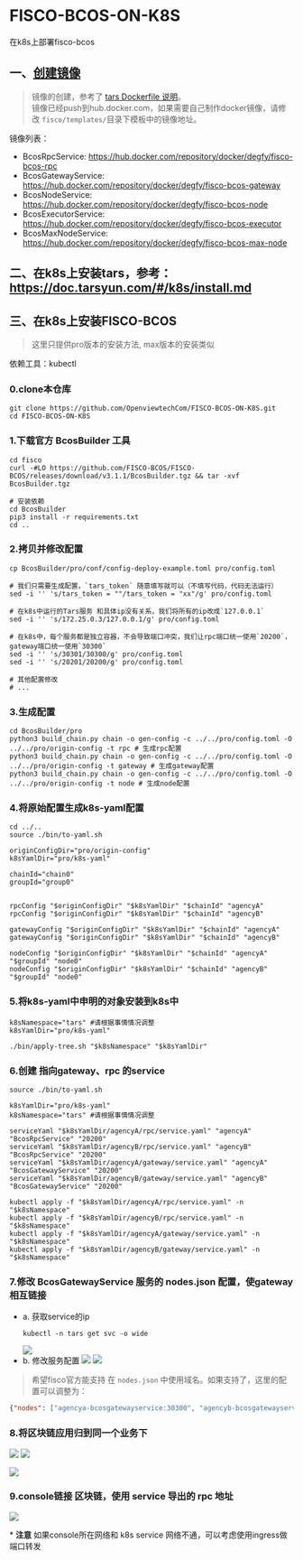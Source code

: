 # FISCO-BCOS-ON-K8S
在k8s上部署fisco-bcos

## 一、[创建镜像](dockerfile)
>镜像的创建，参考了 [tars Dockerfile 说明](https://doc.tarsyun.com/#/k8s/dockerfile.md)。  
>镜像已经push到hub.docker.com，如果需要自己制作docker镜像，请修改 `fisco/templates/`目录下模板中的镜像地址。

镜像列表：
- BcosRpcService: https://hub.docker.com/repository/docker/degfy/fisco-bcos-rpc
- BcosGatewayService: https://hub.docker.com/repository/docker/degfy/fisco-bcos-gateway
- BcosNodeService: https://hub.docker.com/repository/docker/degfy/fisco-bcos-node
- BcosExecutorService: https://hub.docker.com/repository/docker/degfy/fisco-bcos-executor
- BcosMaxNodeService: https://hub.docker.com/repository/docker/degfy/fisco-bcos-max-node

## 二、在k8s上安装tars，参考：https://doc.tarsyun.com/#/k8s/install.md


## 三、在k8s上安装FISCO-BCOS
> 这里只提供pro版本的安装方法, max版本的安装类似

依赖工具：kubectl

### 0.clone本仓库
```shell
git clone https://github.com/OpenviewtechCom/FISCO-BCOS-ON-K8S.git
cd FISCO-BCOS-ON-K8S
```

### 1.下载官方 BcosBuilder 工具
```shell
cd fisco
curl -#LO https://github.com/FISCO-BCOS/FISCO-BCOS/releases/download/v3.1.1/BcosBuilder.tgz && tar -xvf BcosBuilder.tgz

# 安装依赖
cd BcosBuilder
pip3 install -r requirements.txt
cd ..
```
### 2.拷贝并修改配置
```shell
cp BcosBuilder/pro/conf/config-deploy-example.toml pro/config.toml

# 我们只需要生成配置，`tars_token` 随意填写就可以（不填写代码，代码无法运行）
sed -i '' 's/tars_token = ""/tars_token = "xx"/g' pro/config.toml

# 在k8s中运行的Tars服务 和具体ip没有关系，我们将所有的ip改成`127.0.0.1`
sed -i '' 's/172.25.0.3/127.0.0.1/g' pro/config.toml

# 在k8s中，每个服务都是独立容器，不会导致端口冲突，我们让rpc端口统一使用`20200`，gateway端口统一使用`30300`
sed -i '' 's/30301/30300/g' pro/config.toml
sed -i '' 's/20201/20200/g' pro/config.toml

# 其他配置修改
# ...
```

### 3.生成配置
```shell
cd BcosBuilder/pro
python3 build_chain.py chain -o gen-config -c ../../pro/config.toml -O ../../pro/origin-config -t rpc # 生成rpc配置
python3 build_chain.py chain -o gen-config -c ../../pro/config.toml -O ../../pro/origin-config -t gateway # 生成gateway配置
python3 build_chain.py chain -o gen-config -c ../../pro/config.toml -O ../../pro/origin-config -t node # 生成node配置
```

### 4.将原始配置生成k8s-yaml配置
```shell
cd ../..
source ./bin/to-yaml.sh

originConfigDir="pro/origin-config"
k8sYamlDir="pro/k8s-yaml"

chainId="chain0"
groupId="group0"


rpcConfig "$originConfigDir" "$k8sYamlDir" "$chainId" "agencyA"
rpcConfig "$originConfigDir" "$k8sYamlDir" "$chainId" "agencyB"

gatewayConfig "$originConfigDir" "$k8sYamlDir" "$chainId" "agencyA"
gatewayConfig "$originConfigDir" "$k8sYamlDir" "$chainId" "agencyB"

nodeConfig "$originConfigDir" "$k8sYamlDir" "$chainId" "agencyA" "$groupId" "node0"
nodeConfig "$originConfigDir" "$k8sYamlDir" "$chainId" "agencyB" "$groupId" "node0"
```


### 5.将k8s-yaml中申明的对象安装到k8s中
```shell
k8sNamespace="tars" #请根据事情情况调整
k8sYamlDir="pro/k8s-yaml"

./bin/apply-tree.sh "$k8sNamespace" "$k8sYamlDir"
```

### 6.创建 指向gateway、rpc 的service
```shell
source ./bin/to-yaml.sh

k8sYamlDir="pro/k8s-yaml"
k8sNamespace="tars" #请根据事情情况调整

serviceYaml "$k8sYamlDir/agencyA/rpc/service.yaml" "agencyA" "BcosRpcService" "20200"
serviceYaml "$k8sYamlDir/agencyB/rpc/service.yaml" "agencyB" "BcosRpcService" "20200"
serviceYaml "$k8sYamlDir/agencyA/gateway/service.yaml" "agencyA" "BcosGatewayService" "20200"
serviceYaml "$k8sYamlDir/agencyB/gateway/service.yaml" "agencyB" "BcosGatewayService" "20200"

kubectl apply -f "$k8sYamlDir/agencyA/rpc/service.yaml" -n "$k8sNamespace" 
kubectl apply -f "$k8sYamlDir/agencyB/rpc/service.yaml" -n "$k8sNamespace" 
kubectl apply -f "$k8sYamlDir/agencyA/gateway/service.yaml" -n "$k8sNamespace" 
kubectl apply -f "$k8sYamlDir/agencyB/gateway/service.yaml" -n "$k8sNamespace" 
```

### 7.修改 BcosGatewayService 服务的 nodes.json 配置，使gateway相互链接
- a. 获取service的ip
    ```shell
    kubectl -n tars get svc -o wide
    ```
    ![](images/7.png)
- b. 修改服务配置
    ![](images/4.png)
    ![](images/5.png)

> 希望fisco官方能支持 在 `nodes.json` 中使用域名。如果支持了，这里的配置可以调整为：
```json
{"nodes": ["agencya-bcosgatewayservice:30300", "agencyb-bcosgatewayservice:30300"]}
```

### 8.将区块链应用归到同一个业务下
![](images/1.png)
![](images/2.png)

![](images/6.png)

### 9.console链接 区块链，使用 service 导出的 rpc 地址
![](images/3.png)

\* **注意** 如果console所在网络和 k8s service 网络不通，可以考虑使用ingress做端口转发
